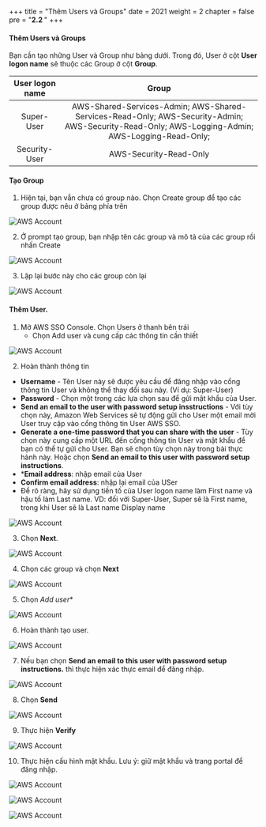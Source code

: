 +++
title = "Thêm Users và Groups"
date = 2021
weight = 2
chapter = false
pre = "<b>2.2 </b>"
+++


#### Thêm Users và Groups

Bạn cần tạo những User và Group như bảng dưới. Trong đó, User ở cột **User logon name** sẽ thuộc các Group ở cột **Group**.

| User logon name |                  Group           |
|:---------------:|:--------------------------------:|
| Super-User      | AWS-Shared-Services-Admin; AWS-Shared-Services-Read-Only; AWS-Security-Admin; AWS-Security-Read-Only; AWS-Logging-Admin; AWS-Logging-Read-Only; |
| Security-User   | AWS-Security-Read-Only           |

#### Tạo Group

1. Hiện tại, bạn vẫn chưa có group nào. Chọn Create group để tạo các group được nêu ở bảng phía trên


![AWS Account](/images/6/0001.png?featherlight=false&width=90pc)

2. Ở prompt tạo group, bạn nhập tên các group và mô tả của các group rồi nhấn Create

![AWS Account](/images/6/0002.png?featherlight=false&width=90pc)

3. Lặp lại bước này cho các group còn lại

![AWS Account](/images/6/0003.png?featherlight=false&width=90pc)
#### Thêm User.

1. Mở AWS SSO Console. Chọn Users ở thanh bên trái
   - Chọn Add user và cung cấp các thông tin cần thiết

![AWS Account](/images/5/0001.png?featherlight=false&width=90pc)

2. Hoàn thành thông tin

- **Username** - Tên User này sẽ được yêu cầu để đăng nhập vào cổng thông tin User và không thể thay đổi sau này. (Ví dụ: Super-User)
- **Password** - Chọn một trong các lựa chọn sau để gửi mật khẩu của User.
- **Send an email to the user with password setup insstructions** - Với tùy chọn này, Amazon Web Services sẽ tự động gửi cho User một email mời User truy cập vào cổng thông tin User AWS SSO.
- **Generate a one-time password that you can share with the user** - Tùy chọn này cung cấp một URL đến cổng thông tin User và mật khẩu để bạn có thể tự gửi cho User. Bạn sẽ chọn tùy chọn này trong bài thực hành này. Hoặc chọn **Send an email to this user with password setup instructions**.
- ***Email address**: nhập email của User
- **Confirm email address**: nhập lại email của USer
- Để rõ ràng, hãy sử dụng tiền tố của User logon name làm First name và hậu tố làm Last name. VD: đối với Super-User, Super sẽ là First name, trong khi User sẽ là Last name Display name

![AWS Account](/images/5/0002.png?featherlight=false&width=90pc)

3. Chọn **Next**.

![AWS Account](/images/5/0003.png?featherlight=false&width=90pc)

4. Chọn các group và chọn **Next**

![AWS Account](/images/5/0004.png?featherlight=false&width=90pc)

5. Chọn *Add user**

![AWS Account](/images/5/0005.png?featherlight=false&width=90pc)

6. Hoàn thành tạo user.

![AWS Account](/images/5/0006.png?featherlight=false&width=90pc)

7. Nếu bạn chọn **Send an email to this user with password setup instructions.** thì thực hiện xác thực email để đăng nhập.

![AWS Account](/images/5/0007.png?featherlight=false&width=90pc)

8. Chọn **Send**

![AWS Account](/images/5/0008.png?featherlight=false&width=90pc)

9. Thực hiện **Verify**

![AWS Account](/images/5/0009.png?featherlight=false&width=90pc)

10. Thực hiện cấu hình mật khẩu. Lưu ý: giữ mật khẩu và trang portal để đăng nhập.

![AWS Account](/images/5/00010.png?featherlight=false&width=90pc)

![AWS Account](/images/5/00011.png?featherlight=false&width=90pc)

![AWS Account](/images/5/00012.png?featherlight=false&width=90pc)